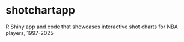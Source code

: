 # shotchartapp
R Shiny app and code that showcases interactive shot charts for NBA players, 1997-2025
